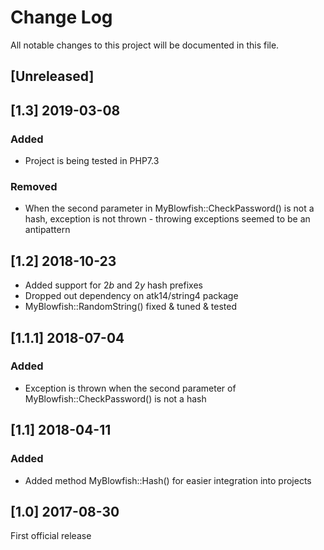 # Change Log
All notable changes to this project will be documented in this file.

## [Unreleased]

## [1.3] 2019-03-08

### Added
- Project is being tested in PHP7.3

### Removed
- When the second parameter in MyBlowfish::CheckPassword() is not a hash, exception is not thrown - throwing exceptions seemed to be an antipattern

## [1.2] 2018-10-23
- Added support for $2b$ and $2y$ hash prefixes
- Dropped out dependency on atk14/string4 package
- MyBlowfish::RandomString() fixed & tuned & tested

## [1.1.1] 2018-07-04

### Added
- Exception is thrown when the second parameter of MyBlowfish::CheckPassword() is not a hash

## [1.1] 2018-04-11

### Added
- Added method MyBlowfish::Hash() for easier integration into projects

## [1.0] 2017-08-30

First official release
